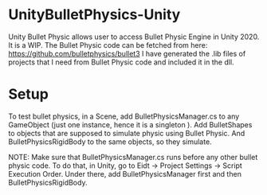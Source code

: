 # UnityBulletPhysics-Unity

Unity Bullet Physic allows user to access Bullet Physic Engine in Unity 2020. It is a WIP.
The Bullet Physic code can be fetched from here: https://github.com/bulletphysics/bullet3
I have generated the .lib files of projects that I need from Bullet Physic code and included it in the dll.

# Setup

To test bullet physics, in a Scene, add BulletPhysicsManager.cs to any GameObject (just one instance, hence it is a singleton ). 
Add BulletShapes to objects that are supposed to simulate physic using Bullet Physic. And BulletPhysicsRigidBody to the same objects, so they simulate.

NOTE: Make sure that BulletPhysicsManager.cs runs before any other bullet physic code. To do that, in Unity, go to Eidt -> Project Settings -> Script Execution Order. 
Under there, add BulletPhysicsManager first and then BulletPhysicsRigidBody.

